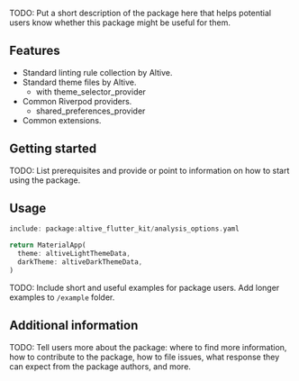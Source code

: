 <!-- 
This README describes the package. If you publish this package to pub.dev,
this README's contents appear on the landing page for your package.

For information about how to write a good package README, see the guide for
[writing package pages](https://dart.dev/guides/libraries/writing-package-pages). 

For general information about developing packages, see the Dart guide for
[creating packages](https://dart.dev/guides/libraries/create-library-packages)
and the Flutter guide for
[developing packages and plugins](https://flutter.dev/developing-packages). 
-->

TODO: Put a short description of the package here that helps potential users
know whether this package might be useful for them.

## Features

* Standard linting rule collection by Altive.
* Standard theme files by Altive.
  * with theme_selector_provider
* Common Riverpod providers.
  * shared_preferences_provider
* Common extensions.

## Getting started

TODO: List prerequisites and provide or point to information on how to
start using the package.

## Usage

```analysis_options.dart
include: package:altive_flutter_kit/analysis_options.yaml
```

```main.dart
return MaterialApp(
  theme: altiveLightThemeData,
  darkTheme: altiveDarkThemeData,
)
```

TODO: Include short and useful examples for package users. Add longer examples
to `/example` folder. 

## Additional information

TODO: Tell users more about the package: where to find more information, how to 
contribute to the package, how to file issues, what response they can expect 
from the package authors, and more.
